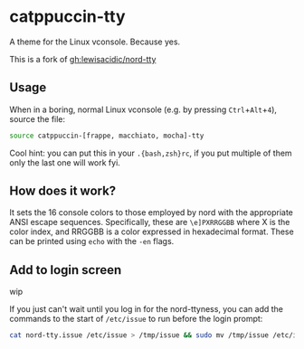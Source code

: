# catppuccin-tty
A theme for the Linux vconsole.  Because yes.

This is a fork of [gh:lewisacidic/nord-tty](https://github.com/lewisacidic/nord-tty)


## Usage

When in a boring, normal Linux vconsole (e.g. by pressing `Ctrl`+`Alt`+`4`), source the file:

```sh
source catppuccin-[frappe, macchiato, mocha]-tty
```

Cool hint: you can put this in your `.{bash,zsh}rc`, if you put multiple of them only the last one will work fyi.


## How does it work?

It sets the 16 console colors to those employed by nord with the appropriate ANSI escape sequences.
Specifically, these are `\e]PXRRGGBB` where X is the color index, and RRGGBB is a color expressed in hexadecimal format.
These can be printed using `echo` with the `-en` flags.


## Add to login screen
wip

If you just can't wait until you log in for the nord-ttyness, you can add the commands to the start of `/etc/issue` to run before the login prompt:

```sh
cat nord-tty.issue /etc/issue > /tmp/issue && sudo mv /tmp/issue /etc/issue
```

